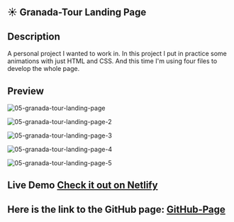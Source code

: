 <!-- PROJECT_METADATA
{
  "title": "Granada-Tour Landing Page",
  "description": "A personal project I wanted to work in. In this project I put in practice some animations with just HTML and CSS. And this time I'm using four files to develop the whole page.",
  "video": " ", 
  "imagePreview": "https://github.com/FerRuizDevp/granada-tour-landing-page/assets/117100019/aebd6003-914c-4175-a9a5-a590c655be30",
  "githubLink": "https://github.com/FerRuizDevp/granada-tour-landing-page",
  "netlifyLink": "https://granada-tour-landing-page.netlify.app/",
  "tags": ["more-project", "landing-page", "html", "css", "static-design"]
}
-->
## ☀️ Granada-Tour Landing Page

## Description
A personal project I wanted to work in. In this project I put in practice some animations with just HTML and CSS. And this time I'm using four files to develop the whole page. 

## Preview
![05-granada-tour-landing-page](https://github.com/FerRuizDevp/granada-tour-landing-page/assets/117100019/aebd6003-914c-4175-a9a5-a590c655be30)

![05-granada-tour-landing-page-2](https://github.com/FerRuizDevp/granada-tour-landing-page/assets/117100019/d529c943-120d-482f-acc7-8fc4d318fb17)

![05-granada-tour-landing-page-3](https://github.com/FerRuizDevp/granada-tour-landing-page/assets/117100019/b84825b1-de69-4c0d-9607-5f4d7a87bdb4)

![05-granada-tour-landing-page-4](https://github.com/FerRuizDevp/granada-tour-landing-page/assets/117100019/1f23f6eb-4565-4b7b-bc72-3149c18be7f3)

![05-granada-tour-landing-page-5](https://github.com/FerRuizDevp/granada-tour-landing-page/assets/117100019/2524ea2a-a330-43eb-a8ac-ea3163446b4f)

## Live Demo [Check it out on Netlify](https://granada-tour-landing-page.netlify.app/)

## Here is the link to the GitHub page: [GitHub-Page](https://ferruizdevp.github.io/granada-tour-landing-page/)
